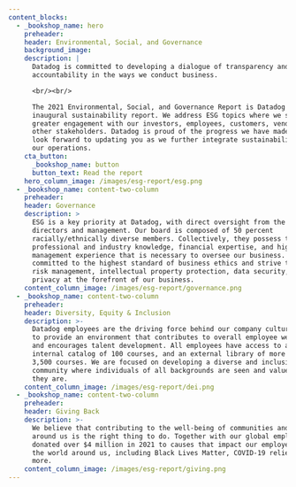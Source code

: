 ```yaml
---
content_blocks:
  - _bookshop_name: hero
    preheader:
    header: Environmental, Social, and Governance
    background_image:
    description: |
      Datadog is committed to developing a dialogue of transparency and
      accountability in the ways we conduct business.

      <br/><br/>

      The 2021 Environmental, Social, and Governance Report is Datadog's
      inaugural sustainability report. We address ESG topics where we seek
      greater engagement with our investors, employees, customers, vendors, and
      other stakeholders. Datadog is proud of the progress we have made, and we
      look forward to updating you as we further integrate sustainability into
      our operations.
    cta_button:
      _bookshop_name: button
      button_text: Read the report
    hero_column_image: /images/esg-report/esg.png
  - _bookshop_name: content-two-column
    preheader:
    header: Governance
    description: >
      ESG is a key priority at Datadog, with direct oversight from the board of
      directors and management. Our board is composed of 50 percent
      racially/ethnically diverse members. Collectively, they possess the
      professional and industry knowledge, financial expertise, and high-level
      management experience that is necessary to oversee our business. We are
      committed to the highest standard of business ethics and strive to keep
      risk management, intellectual property protection, data security, and
      privacy at the forefront of our business.
    content_column_image: /images/esg-report/governance.png
  - _bookshop_name: content-two-column
    preheader:
    header: Diversity, Equity & Inclusion
    description: >-
      Datadog employees are the driving force behind our company culture. We aim
      to provide an environment that contributes to overall employee well-being
      and encourages talent development. All employees have access to an
      internal catalog of 100 courses, and an external library of more than
      3,500 courses. We are focused on developing a diverse and inclusive
      community where individuals of all backgrounds are seen and valued for who
      they are.
    content_column_image: /images/esg-report/dei.png
  - _bookshop_name: content-two-column
    preheader:
    header: Giving Back
    description: >-
      We believe that contributing to the well-being of communities and society
      around us is the right thing to do. Together with our global employees, we
      donated over $4 million in 2021 to causes that impact our employees and
      the world around us, including Black Lives Matter, COVID-19 relief, and
      more.
    content_column_image: /images/esg-report/giving.png
---
```

